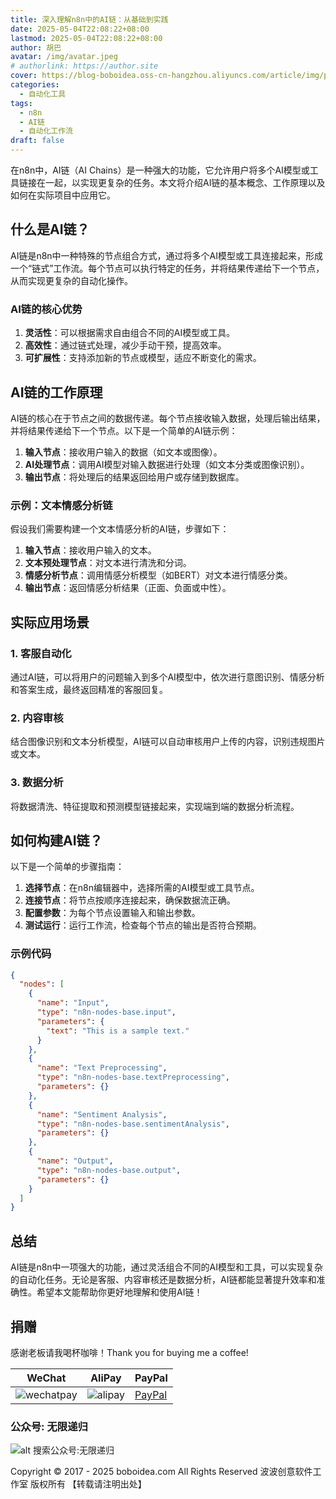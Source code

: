 ```yaml
---
title: 深入理解n8n中的AI链：从基础到实践
date: 2025-05-04T22:08:22+08:00
lastmod: 2025-05-04T22:08:22+08:00
author: 胡巴
avatar: /img/avatar.jpeg
# authorlink: https://author.site
cover: https://blog-boboidea.oss-cn-hangzhou.aliyuncs.com/article/img/posts/auto1/posts/7.jpg
categories:
  - 自动化工具
tags:
  - n8n
  - AI链
  - 自动化工作流
draft: false
---
```


在n8n中，AI链（AI Chains）是一种强大的功能，它允许用户将多个AI模型或工具链接在一起，以实现更复杂的任务。本文将介绍AI链的基本概念、工作原理以及如何在实际项目中应用它。

<!--more-->

## 什么是AI链？

AI链是n8n中一种特殊的节点组合方式，通过将多个AI模型或工具连接起来，形成一个“链式”工作流。每个节点可以执行特定的任务，并将结果传递给下一个节点，从而实现更复杂的自动化操作。

### AI链的核心优势
1. **灵活性**：可以根据需求自由组合不同的AI模型或工具。
2. **高效性**：通过链式处理，减少手动干预，提高效率。
3. **可扩展性**：支持添加新的节点或模型，适应不断变化的需求。

## AI链的工作原理

AI链的核心在于节点之间的数据传递。每个节点接收输入数据，处理后输出结果，并将结果传递给下一个节点。以下是一个简单的AI链示例：

1. **输入节点**：接收用户输入的数据（如文本或图像）。
2. **AI处理节点**：调用AI模型对输入数据进行处理（如文本分类或图像识别）。
3. **输出节点**：将处理后的结果返回给用户或存储到数据库。

### 示例：文本情感分析链
假设我们需要构建一个文本情感分析的AI链，步骤如下：

1. **输入节点**：接收用户输入的文本。
2. **文本预处理节点**：对文本进行清洗和分词。
3. **情感分析节点**：调用情感分析模型（如BERT）对文本进行情感分类。
4. **输出节点**：返回情感分析结果（正面、负面或中性）。

## 实际应用场景

### 1. 客服自动化
通过AI链，可以将用户的问题输入到多个AI模型中，依次进行意图识别、情感分析和答案生成，最终返回精准的客服回复。

### 2. 内容审核
结合图像识别和文本分析模型，AI链可以自动审核用户上传的内容，识别违规图片或文本。

### 3. 数据分析
将数据清洗、特征提取和预测模型链接起来，实现端到端的数据分析流程。

## 如何构建AI链？

以下是一个简单的步骤指南：

1. **选择节点**：在n8n编辑器中，选择所需的AI模型或工具节点。
2. **连接节点**：将节点按顺序连接起来，确保数据流正确。
3. **配置参数**：为每个节点设置输入和输出参数。
4. **测试运行**：运行工作流，检查每个节点的输出是否符合预期。

### 示例代码
```json
{
  "nodes": [
    {
      "name": "Input",
      "type": "n8n-nodes-base.input",
      "parameters": {
        "text": "This is a sample text."
      }
    },
    {
      "name": "Text Preprocessing",
      "type": "n8n-nodes-base.textPreprocessing",
      "parameters": {}
    },
    {
      "name": "Sentiment Analysis",
      "type": "n8n-nodes-base.sentimentAnalysis",
      "parameters": {}
    },
    {
      "name": "Output",
      "type": "n8n-nodes-base.output",
      "parameters": {}
    }
  ]
}
```

## 总结

AI链是n8n中一项强大的功能，通过灵活组合不同的AI模型和工具，可以实现复杂的自动化任务。无论是客服、内容审核还是数据分析，AI链都能显著提升效率和准确性。希望本文能帮助你更好地理解和使用AI链！

<!--qr_code-->

## 捐赠

感谢老板请我喝杯咖啡！Thank you for buying me a coffee!

| WeChat | AliPay | PayPal |
| --- | --- | --- |
| ![wechatpay](https://blog-boboidea.oss-cn-hangzhou.aliyuncs.com/pay/wechat_%E6%94%B6%E6%AC%BE%E7%A0%81.jpg) | ![alipay](https://blog-boboidea.oss-cn-hangzhou.aliyuncs.com/pay/alipay.jpg) | [PayPal](https://paypal.me/JianboQin?country.x=C2&locale.x=zh_XC) |

### 公众号: 无限递归

![alt 搜索公众号:无限递归](https://blog-boboidea.oss-cn-hangzhou.aliyuncs.com/article/img/gongzhonghao.jpeg "无限递归")

<!--declare-declare-->

Copyright &copy; 2017 - 2025 boboidea.com All Rights Reserved 波波创意软件工作室 版权所有 【转载请注明出处】